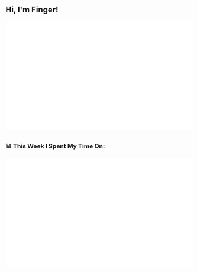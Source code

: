 <h2> Hi, I'm Finger!</h2>

<img align="right" src="https://raw.githubusercontent.com/spianmo/github-stats/master/generated/overview.svg#gh-light-mode-only">

<!-- <img align="right" height="160em" src="https://github-readme-stats-eight-theta.vercel.app/api/top-langs/?username=spianmo&layout=compact&langs_count=8&theme=algolia"/>	 -->
	
```go
package main

type Me struct {
	Name   string
	Job    string
	Code   string
	Skills string
}

func main() {
	me := &Me{
		Name:   "Finger",
		Job:    "Client-side Engineer",
		Code:   "Java and C++ and Others",
		Skills: "Android Security NLP ^o^",
	}
	_ = me
}
```


<h3>📊 This Week I Spent My Time On:</h3>
<img align='right' src="https://raw.githubusercontent.com/spianmo/github-stats/master/generated/languages.svg#gh-light-mode-only">

<!--START_SECTION:waka-->

```text
Vue.js                   3 hrs 17 mins   ███████████████████░░░░░░   76.13 %
JavaScript               29 mins         ███░░░░░░░░░░░░░░░░░░░░░░   11.36 %
TypeScript               20 mins         ██░░░░░░░░░░░░░░░░░░░░░░░   07.93 %
Python                   5 mins          ▒░░░░░░░░░░░░░░░░░░░░░░░░   01.99 %
JSON                     5 mins          ▒░░░░░░░░░░░░░░░░░░░░░░░░   01.95 %
Markdown                 0 secs          ░░░░░░░░░░░░░░░░░░░░░░░░░   00.36 %
```

<!--END_SECTION:waka-->
